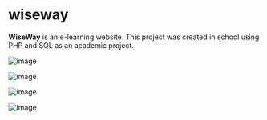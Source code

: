 # wiseway
**WiseWay** is an e-learning website. This project was created in school using PHP and SQL as an academic project.

![image](https://github.com/wassimrahali/wiseway/assets/140222867/dd91518a-8314-4e39-b9c2-8e88070a80c1)

![image](https://github.com/wassimrahali/wiseway/assets/140222867/e055fad9-b005-43ba-a8ce-ae586e7b07a3)

![image](https://github.com/wassimrahali/wiseway/assets/140222867/d1ac12ff-9ea2-4f2b-aac5-17cb61a68f3a)

![image](https://github.com/wassimrahali/wiseway/assets/140222867/9f4df03a-5e34-4766-88b9-d9b7af7c2c7d)

